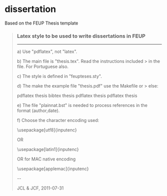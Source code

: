 # dissertation

Based on the FEUP Thesis template

> ### Latex style to be used to write dissertations in FEUP
>  
> ---
> a) Use "pdflatex", not "latex".
> 
> b) The main file is "thesis.tex". Read the instructions included > in
> the file.  For Portuguese also.
> 
> c) The style is defined in "feupteses.sty".
> 
> d) The make the example file "thesis.pdf" use the Makefile or > else:
> 
>    pdflatex thesis
>    bibtex thesis
>    pdflatex thesis
>    pdflatex thesis
> 
> e) The file "plainnat.bst" is needed to process references in the
> format (author,date).
> 
> f) Choose the character encoding used:
> 
>    \usepackage[utf8]{inputenc}
> 
>    OR
> 
>    \usepackage[latin1]{inputenc}
> 
>    OR for MAC native encoding
> 
>    \usepackage[applemac]{inputenc}
> 
> --
> 
> JCL & JCF, 2011-07-31